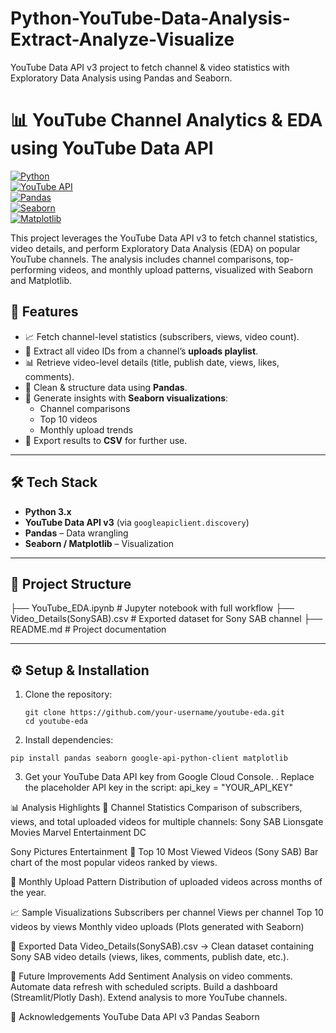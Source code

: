 # Python-YouTube-Data-Analysis-Extract-Analyze-Visualize
YouTube Data API v3 project to fetch channel &amp; video statistics with Exploratory Data Analysis using Pandas and Seaborn.

# 📊 YouTube Channel Analytics & EDA using YouTube Data API

[![Python](https://img.shields.io/badge/Python-3.8%2B-blue.svg)](https://www.python.org/)  
[![YouTube API](https://img.shields.io/badge/YouTube%20API-v3-red)](https://developers.google.com/youtube/v3)  
[![Pandas](https://img.shields.io/badge/Pandas-Data%20Analysis-green)](https://pandas.pydata.org/)  
[![Seaborn](https://img.shields.io/badge/Seaborn-Visualization-orange)](https://seaborn.pydata.org/)  
[![Matplotlib](https://img.shields.io/badge/Matplotlib-Charts-yellow)](https://matplotlib.org/)  

This project leverages the YouTube Data API v3 to fetch channel statistics, video details, and perform Exploratory Data Analysis (EDA) on popular YouTube channels. The analysis includes channel comparisons, top-performing videos, and monthly upload patterns, visualized with Seaborn and Matplotlib.

## 🚀 Features
- 📈 Fetch channel-level statistics (subscribers, views, video count).  
- 🎥 Extract all video IDs from a channel’s **uploads playlist**.  
- 📊 Retrieve video-level details (title, publish date, views, likes, comments).  
- 🐼 Clean & structure data using **Pandas**.  
- 🎨 Generate insights with **Seaborn visualizations**:  
  - Channel comparisons  
  - Top 10 videos  
  - Monthly upload trends  
- 💾 Export results to **CSV** for further use. 

---

## 🛠️ Tech Stack
- **Python 3.x**  
- **YouTube Data API v3** (via `googleapiclient.discovery`)  
- **Pandas** – Data wrangling  
- **Seaborn / Matplotlib** – Visualization  

---

## 📂 Project Structure
├── YouTube_EDA.ipynb        # Jupyter notebook with full workflow
├── Video_Details(SonySAB).csv  # Exported dataset for Sony SAB channel
├── README.md                # Project documentation


---

## ⚙️ Setup & Installation
1. Clone the repository:
   ```
   git clone https://github.com/your-username/youtube-eda.git
   cd youtube-eda
   ```
2. Install dependencies:
  ```
  pip install pandas seaborn google-api-python-client matplotlib
  ```
3. Get your YouTube Data API key from Google Cloud Console.
. Replace the placeholder API key in the script: api_key = "YOUR_API_KEY"

📊 Analysis Highlights
🔹 Channel Statistics
Comparison of subscribers, views, and total uploaded videos for multiple channels:
Sony SAB
Lionsgate Movies
Marvel Entertainment
DC

Sony Pictures Entertainment
🔹 Top 10 Most Viewed Videos (Sony SAB)
Bar chart of the most popular videos ranked by views.

🔹 Monthly Upload Pattern
Distribution of uploaded videos across months of the year.

📈 Sample Visualizations
Subscribers per channel
Views per channel
Top 10 videos by views
Monthly video uploads
(Plots generated with Seaborn)

📑 Exported Data
Video_Details(SonySAB).csv → Clean dataset containing Sony SAB video details (views, likes, comments, publish date, etc.).

🔮 Future Improvements
Add Sentiment Analysis on video comments.
Automate data refresh with scheduled scripts.
Build a dashboard (Streamlit/Plotly Dash).
Extend analysis to more YouTube channels.

🙌 Acknowledgements
YouTube Data API v3
Pandas
Seaborn
